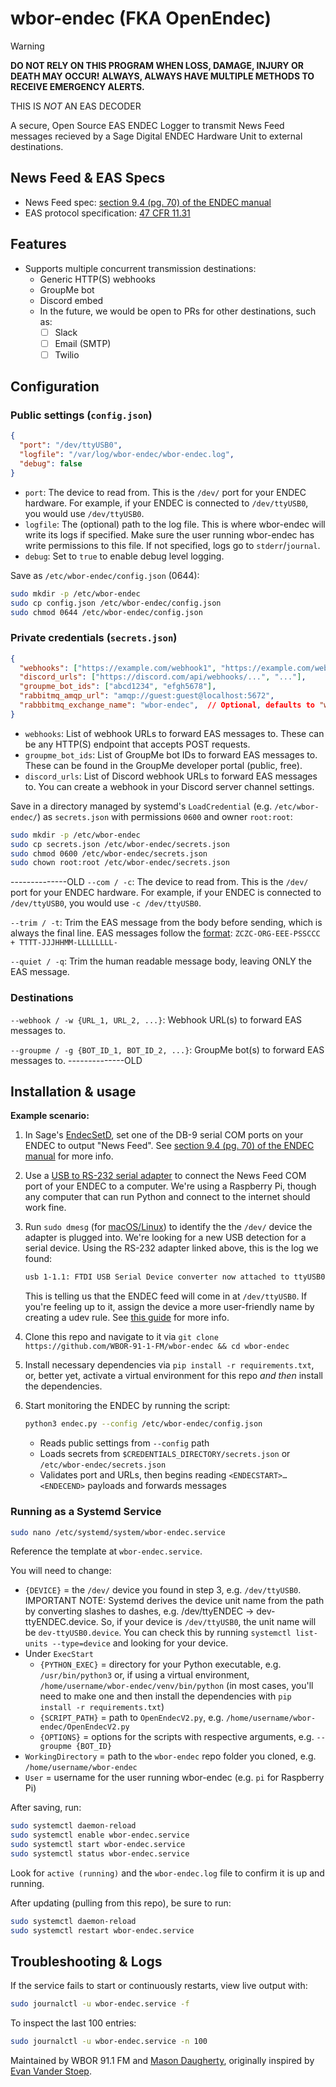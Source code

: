 # wbor-endec (FKA OpenEndec)

> [!WARNING]
> **DO NOT RELY ON THIS PROGRAM WHEN LOSS, DAMAGE, INJURY OR DEATH MAY OCCUR!**
> **ALWAYS, ALWAYS HAVE MULTIPLE METHODS TO RECEIVE EMERGENCY ALERTS.**
>
> THIS IS *NOT* AN EAS DECODER

A secure, Open Source EAS ENDEC Logger to transmit News Feed messages recieved by a Sage Digital ENDEC Hardware Unit to external destinations.

## News Feed & EAS Specs

- News Feed spec: [section 9.4 (pg. 70) of the ENDEC manual](https://www.sagealertingsystems.com/docs/digital_endec_1_0.pdf)
- EAS protocol specification: [47 CFR 11.31](https://www.ecfr.gov/current/title-47/chapter-I/subchapter-A/part-11/subpart-B/section-11.31)

## Features

- Supports multiple concurrent transmission destinations:
  - Generic HTTP(S) webhooks
  - GroupMe bot
  - Discord embed
  - In the future, we would be open to PRs for other destinations, such as:
    - [ ] Slack
    - [ ] Email (SMTP)
    - [ ] Twilio

## Configuration

### Public settings (`config.json`)

```json
{
  "port": "/dev/ttyUSB0",
  "logfile": "/var/log/wbor-endec/wbor-endec.log",
  "debug": false
}
```

- `port`: The device to read from. This is the `/dev/` port for your ENDEC hardware. For example, if your ENDEC is connected to `/dev/ttyUSB0`, you would use `/dev/ttyUSB0`.
- `logfile`: The (optional) path to the log file. This is where wbor-endec will write its logs if specified. Make sure the user running wbor-endec has write permissions to this file. If not specified, logs go to `stderr`/`journal`.
- `debug`: Set to `true` to enable debug level logging.

Save as `/etc/wbor-endec/config.json` (0644):

```sh
sudo mkdir -p /etc/wbor-endec
sudo cp config.json /etc/wbor-endec/config.json
sudo chmod 0644 /etc/wbor-endec/config.json
```

### Private credentials (`secrets.json`)

```json
{
  "webhooks": ["https://example.com/webhook1", "https://example.com/webhook2"],
  "discord_urls": ["https://discord.com/api/webhooks/...", "..."],
  "groupme_bot_ids": ["abcd1234", "efgh5678"],
  "rabbitmq_amqp_url": "amqp://guest:guest@localhost:5672",
  "rabbbitmq_exchange_name": "wbor-endec",  // Optional, defaults to "wbor-endec"
}
```

- `webhooks`: List of webhook URLs to forward EAS messages to. These can be any HTTP(S) endpoint that accepts POST requests.
- `groupme_bot_ids`: List of GroupMe bot IDs to forward EAS messages to. These can be found in the GroupMe developer portal (public, free).
- `discord_urls`: List of Discord webhook URLs to forward EAS messages to. You can create a webhook in your Discord server channel settings.

Save in a directory managed by systemd's `LoadCredential` (e.g. `/etc/wbor-endec/`) as `secrets.json` with permissions `0600` and owner `root:root`:

```sh
sudo mkdir -p /etc/wbor-endec
sudo cp secrets.json /etc/wbor-endec/secrets.json
sudo chmod 0600 /etc/wbor-endec/secrets.json
sudo chown root:root /etc/wbor-endec/secrets.json
```

--------------OLD
`--com / -c`: The device to read from. This is the `/dev/` port for your ENDEC hardware. For example, if your ENDEC is connected to `/dev/ttyUSB0`, you would use `-c /dev/ttyUSB0`.

`--trim / -t`: Trim the EAS message from the body before sending, which is always the final line. EAS messages follow the [format](https://www.ecfr.gov/current/title-47/chapter-I/subchapter-A/part-11/subpart-B/section-11.31): `ZCZC-ORG-EEE-PSSCCC + TTTT-JJJHHMM-LLLLLLLL-`

`--quiet / -q`: Trim the human readable message body, leaving ONLY the EAS message.

### Destinations

`--webhook / -w {URL_1, URL_2, ...}`: Webhook URL(s) to forward EAS messages to.

`--groupme / -g {BOT_ID_1, BOT_ID_2, ...}`: GroupMe bot(s) to forward EAS messages to.
--------------OLD

## Installation & usage

**Example scenario:**

1. In Sage's [EndecSetD](https://www.sagealertingsystems.com/support-pc.htm), set one of the DB-9 serial COM ports on your ENDEC to output "News Feed". See [section 9.4 (pg. 70) of the ENDEC manual](https://www.sagealertingsystems.com/docs/digital_endec_1_0.pdf) for more info.
2. Use a [USB to RS-232 serial adapter](https://amzn.to/46FljxQ) to connect the News Feed COM port of your ENDEC to a computer. We're using a Raspberry Pi, though any computer that can run Python and connect to the internet should work fine.
3. Run `sudo dmesg`  (for [macOS/Linux](https://man7.org/linux/man-pages/man1/dmesg.1.html)) to identify the the `/dev/` device the adapter is plugged into. We're looking for a new USB detection for a serial device. Using the RS-232 adapter linked above, this is the log we found:

    ```sh
    usb 1-1.1: FTDI USB Serial Device converter now attached to ttyUSB0
    ```

    This is telling us that the ENDEC feed will come in at `/dev/ttyUSB0`. If you're feeling up to it, assign the device a more user-friendly name by creating a udev rule. See [this guide](https://www.rigacci.org/wiki/doku.php/doc/appunti/linux/sa/renaming_usb_devices) for more info.

4. Clone this repo and navigate to it via `git clone https://github.com/WBOR-91-1-FM/wbor-endec && cd wbor-endec`
5. Install necessary dependencies via `pip install -r requirements.txt`, or, better yet, activate a virtual environment for this repo *and then* install the dependencies.
6. Start monitoring the ENDEC by running the script:

    ```sh
    python3 endec.py --config /etc/wbor-endec/config.json
    ```

    - Reads public settings from `--config` path
    - Loads secrets from `$CREDENTIALS_DIRECTORY/secrets.json` or `/etc/wbor-endec/secrets.json`
    - Validates port and URLs, then begins reading `<ENDECSTART>…<ENDECEND>` payloads and forwards messages

### Running as a Systemd Service

```sh
sudo nano /etc/systemd/system/wbor-endec.service
```

Reference the template at `wbor-endec.service`.

You will need to change:

- `{DEVICE}` = the `/dev/` device you found in step 3, e.g. `/dev/ttyUSB0`. IMPORTANT NOTE: Systemd derives the device unit name from the path by converting slashes to dashes, e.g. /dev/ttyENDEC → dev-ttyENDEC.device. So, if your device is `/dev/ttyUSB0`, the unit name will be `dev-ttyUSB0.device`. You can check this by running `systemctl list-units --type=device` and looking for your device.
- Under `ExecStart`
  - `{PYTHON_EXEC}` = directory for your Python executable, e.g. `/usr/bin/python3` or, if using a virtual environment, `/home/username/wbor-endec/venv/bin/python` (in most cases, you'll need to make one and then install the dependencies with `pip install -r requirements.txt`)
  - `{SCRIPT_PATH}` = path to `OpenEndecV2.py`, e.g. `/home/username/wbor-endec/OpenEndecV2.py`
  - `{OPTIONS}` = options for the scripts with respective arguments, e.g. `--groupme {BOT_ID}`
- `WorkingDirectory` = path to the `wbor-endec` repo folder you cloned, e.g. `/home/username/wbor-endec`
- `User` = username for the user running wbor-endec (e.g. `pi` for Raspberry Pi)

After saving, run:

```sh
sudo systemctl daemon-reload
sudo systemctl enable wbor-endec.service
sudo systemctl start wbor-endec.service
sudo systemctl status wbor-endec.service
```

Look for `active (running)` and the `wbor-endec.log` file to confirm it is up and running.

After updating (pulling from this repo), be sure to run:

```sh
sudo systemctl daemon-reload
sudo systemctl restart wbor-endec.service
```

## Troubleshooting & Logs

If the service fails to start or continuously restarts, view live output with:

```sh
sudo journalctl -u wbor-endec.service -f
```

To inspect the last 100 entries:

```sh
sudo journalctl -u wbor-endec.service -n 100
```

Maintained by WBOR 91.1 FM and [Mason Daugherty](https://github.com/mdrxy), originally inspired by [Evan Vander Stoep](https://github.com/evanvs).
